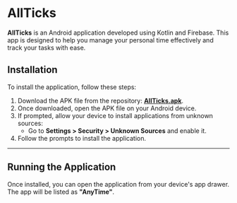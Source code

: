 # AllTicks

**AllTicks** is an Android application developed using Kotlin and Firebase. This app is designed to help you manage your personal time effectively and track your tasks with ease.

## Installation

To install the application, follow these steps:

1. Download the APK file from the repository: **[AllTicks.apk](https://github.com/dzmashaa/AllTicks/blob/master/app/release/app-release.apk)**.
2. Once downloaded, open the APK file on your Android device.
3. If prompted, allow your device to install applications from unknown sources:
    - Go to **Settings > Security > Unknown Sources** and enable it.
4. Follow the prompts to install the application.

---

## Running the Application

Once installed, you can open the application from your device's app drawer. The app will be listed as **"AnyTime"**.
